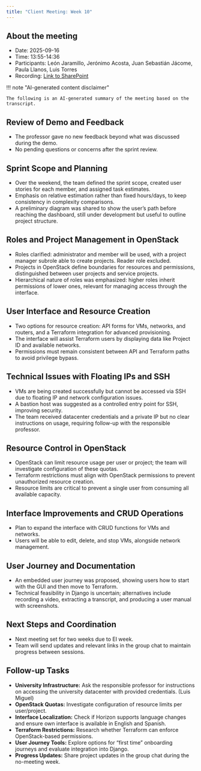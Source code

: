 ```yaml
---
title: "Client Meeting: Week 10"
---
```


## About the meeting

- Date: 2025-09-16
- Time: 13:55-14:36
- Participants: León Jaramillo, Jerónimo Acosta, Juan Sebastián Jácome, Paula Llanos, Luis Torres
- Recording: [Link to SharePoint][recording]

[recording]: <https://eafit.sharepoint.com/:v:/s/Rizu/EZj2R9zHw7tCg0Ov6q7JbhIB0iZ910fcEUxDOv-dibQZBg?e=i8oqpD>

!!! note "AI-generated content disclaimer"

    The following is an AI-generated summary of the meeting based on the
    transcript.

## Review of Demo and Feedback

* The professor gave no new feedback beyond what was discussed during the demo.
* No pending questions or concerns after the sprint review.

## Sprint Scope and Planning

* Over the weekend, the team defined the sprint scope, created user stories for
  each member, and assigned task estimates.
* Emphasis on relative estimation rather than fixed hours/days, to keep
  consistency in complexity comparisons.
* A preliminary diagram was shared to show the user’s path before reaching the
  dashboard, still under development but useful to outline project structure.

## Roles and Project Management in OpenStack

* Roles clarified: administrator and member will be used, with a project manager
  subrole able to create projects. Reader role excluded.
* Projects in OpenStack define boundaries for resources and permissions,
  distinguished between user projects and service projects.
* Hierarchical nature of roles was emphasized: higher roles inherit permissions
  of lower ones, relevant for managing access through the interface.

## User Interface and Resource Creation

* Two options for resource creation: API forms for VMs, networks, and routers,
  and a Terraform integration for advanced provisioning.
* The interface will assist Terraform users by displaying data like Project ID
  and available networks.
* Permissions must remain consistent between API and Terraform paths to avoid
  privilege bypass.

## Technical Issues with Floating IPs and SSH

* VMs are being created successfully but cannot be accessed via SSH due to
  floating IP and network configuration issues.
* A bastion host was suggested as a controlled entry point for SSH, improving
  security.
* The team received datacenter credentials and a private IP but no clear
  instructions on usage, requiring follow-up with the responsible professor.

## Resource Control in OpenStack

* OpenStack can limit resource usage per user or project; the team will
  investigate configuration of these quotas.
* Terraform restrictions must align with OpenStack permissions to prevent
  unauthorized resource creation.
* Resource limits are critical to prevent a single user from consuming all
  available capacity.

## Interface Improvements and CRUD Operations

* Plan to expand the interface with CRUD functions for VMs and networks.
* Users will be able to edit, delete, and stop VMs, alongside network
  management.

## User Journey and Documentation

* An embedded user journey was proposed, showing users how to start with the GUI
  and then move to Terraform.
* Technical feasibility in Django is uncertain; alternatives include recording a
  video, extracting a transcript, and producing a user manual with screenshots.

## Next Steps and Coordination

* Next meeting set for two weeks due to EI week.
* Team will send updates and relevant links in the group chat to maintain
  progress between sessions.

## Follow-up Tasks

* **University Infrastructure:** Ask the responsible professor for instructions
  on accessing the university datacenter with provided credentials. (Luis
  Miguel)
* **OpenStack Quotas:** Investigate configuration of resource limits per
  user/project.
* **Interface Localization:** Check if Horizon supports language changes and
  ensure own interface is available in English and Spanish.
* **Terraform Restrictions:** Research whether Terraform can enforce
  OpenStack-based permissions.
* **User Journey Tools:** Explore options for “first time” onboarding journeys
  and evaluate integration into Django.
* **Progress Updates:** Share project updates in the group chat during the
  no-meeting week.
